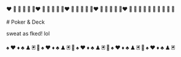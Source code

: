 <h4 align="left">❤️ 🧡 💛 💚 💙 💜❤️ 🧡 💛 💚 💙 💜❤️ 🧡 💛 💚 💙 💜❤️ 🧡 💛 💚 💙 💜❤️ 🧡 💛 💚 💙 💜 🧡 💛 💙 🧡 💛</h4>
# Poker & Deck

sweat as fked!   lol


<h4 align="left">♠	♥	♦	♣	♟ 🃏	🎲	♠	♥	♦	♣	♟ 🃏	🎲	♠	♥	♦	♣	♟ 🃏	🎲	♠	♥	♦	♣	♟ 🃏	🎲	♠	♥	♦	♣	♟ 🃏	</h4>
